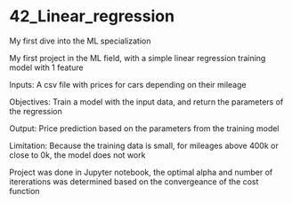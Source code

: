 # 42_Linear_regression
My first dive into the ML specialization

My first project in the ML field, with a simple linear regression training model with 1 feature

Inputs: A csv file with prices for cars depending on their mileage

Objectives: Train a model with the input data, and return the parameters of the regression

Output: Price prediction based on the parameters from the training model

Limitation: Because the training data is small, for mileages above 400k or close to 0k, the model does not work

Project was done in Jupyter notebook, the optimal alpha and number of itererations was determined based on the convergeance of the cost function
